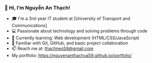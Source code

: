 ### 👋 Hi, I’m Nguyễn An Thạch!
- 🎓 I'm a 3rd-year IT student at [University of Transport and Communications]
- 💻 Passionate about technology and solving problems through code
- 🌱 Currently learning: Web development (HTML/CSS/JavaScript) 
- 🔧 Familiar with Git, GitHub, and basic project collaboration
- 📫 Reach me at: thachneo59@gmail.com
- My portfolio: https://nguyenanthachva59.github.io/portfolio/



